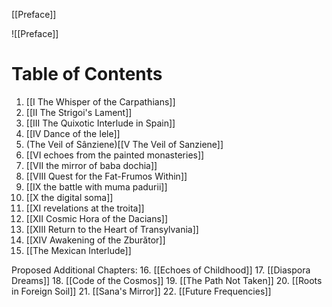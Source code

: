 [[Preface]]

![[Preface]]

# Table of Contents

1. [[I The Whisper of the Carpathians]]
2. [[II The Strigoi's Lament]]
3. [[III The Quixotic Interlude in Spain]]
4. [[IV Dance of the Iele]]
5. (The Veil of Sânziene)[[V The Veil of Sanziene]]
6. [[VI echoes from the painted monasteries]]
7. [[VII the mirror of baba dochia]]
8. [[VIII Quest for the Fat-Frumos Within]]
9. [[IX the battle with muma padurii]]
10. [[X the digital soma]]
11. [[XI revelations at the troita]]
12. [[XII Cosmic Hora of the Dacians]]
13. [[XIII Return to the Heart of Transylvania]]
14. [[XIV Awakening of the Zburător]]
15. [[The Mexican Interlude]]

Proposed Additional Chapters:
16. [[Echoes of Childhood]]
17. [[Diaspora Dreams]]
18. [[Code of the Cosmos]]
19. [[The Path Not Taken]]
20. [[Roots in Foreign Soil]]
21. [[Sana's Mirror]]
22. [[Future Frequencies]]